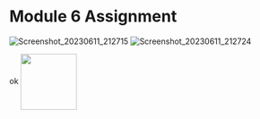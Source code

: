 # Module 6 Assignment

![Screenshot_20230611_212715](https://github.com/HasibuliT/Module6Assignment/assets/66546794/22423974-5ab2-4a10-9e20-706f3f3d6bed)
![Screenshot_20230611_212724](https://github.com/HasibuliT/Module6Assignment/assets/66546794/6017e4a4-ebda-4be1-883e-5c1cd2b23449)


ok
<img align="center" width="100" height="100" src="https://github.com/HasibuliT/Module6Assignment/assets/66546794/22423974-5ab2-4a10-9e20-706f3f3d6bed">
